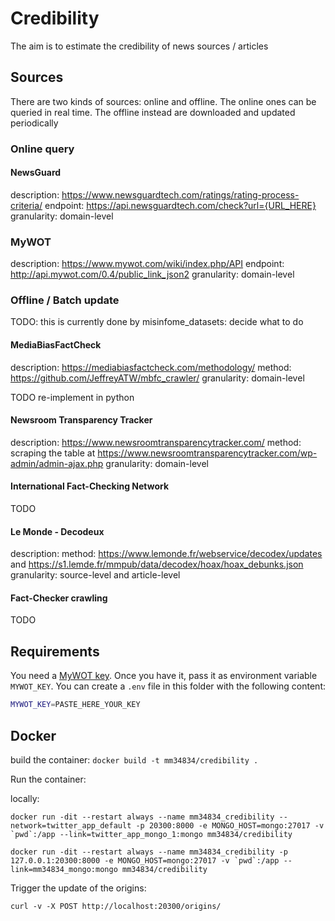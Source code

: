 # Credibility

The aim is to estimate the credibility of news sources / articles

## Sources

There are two kinds of sources: online and offline. The online ones can be queried in real time. The offline instead are downloaded and updated periodically

### Online query

#### NewsGuard

description: https://www.newsguardtech.com/ratings/rating-process-criteria/
endpoint: https://api.newsguardtech.com/check?url={URL_HERE}
granularity: domain-level

### MyWOT

description: https://www.mywot.com/wiki/index.php/API
endpoint: http://api.mywot.com/0.4/public_link_json2
granularity: domain-level

### Offline / Batch update

TODO: this is currently done by misinfome_datasets: decide what to do

#### MediaBiasFactCheck

description: https://mediabiasfactcheck.com/methodology/
method: https://github.com/JeffreyATW/mbfc_crawler/
granularity: domain-level

TODO re-implement in python

#### Newsroom Transparency Tracker

description: https://www.newsroomtransparencytracker.com/
method: scraping the table at https://www.newsroomtransparencytracker.com/wp-admin/admin-ajax.php
granularity: domain-level

#### International Fact-Checking Network

TODO

#### Le Monde - Decodeux

description:
method: https://www.lemonde.fr/webservice/decodex/updates and https://s1.lemde.fr/mmpub/data/decodex/hoax/hoax_debunks.json
granularity: source-level and article-level

#### Fact-Checker crawling

TODO


## Requirements

You need a [MyWOT key](https://www.mywot.com/api). Once you have it, pass it as environment variable `MYWOT_KEY`. You can create a `.env` file in this folder with the following content:

```bash
MYWOT_KEY=PASTE_HERE_YOUR_KEY
```

## Docker

build the container: `docker build -t mm34834/credibility .`

Run the container:

locally:
```
docker run -dit --restart always --name mm34834_credibility --network=twitter_app_default -p 20300:8000 -e MONGO_HOST=mongo:27017 -v `pwd`:/app --link=twitter_app_mongo_1:mongo mm34834/credibility
```

```
docker run -dit --restart always --name mm34834_credibility -p 127.0.0.1:20300:8000 -e MONGO_HOST=mongo:27017 -v `pwd`:/app --link=mm34834_mongo:mongo mm34834/credibility
```

Trigger the update of the origins:

```
curl -v -X POST http://localhost:20300/origins/
```